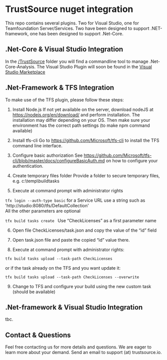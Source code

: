 # TrustSource nuget integration

This repo contains several plugins. Two for Visual Studio, one for Teamfoundation Server/Services. Two have been designed to support .NET-framework, one has been designed to support .Net-Core.

## .Net-Core & Visual Studio Integration
In the [/TrustSource](https://github.com/eacg-gmbh/ecs-nuget/tree/master/TrustSource) folder you will find a commandline tool to manage .Net-Core-Analysis. The Visual Studio Plugin will soon be found in the [Visual Studio Marketplace](https://marketplace.visualstudio.com/items?itemName=TrustSource.vsp4dotnetcore)

## .Net-Framework & TFS Integration

To make use of the TFS plugin, please follow these steps:

1.	Install Node.js
If not yet available on the server, download nodeJS at https://nodejs.org/en/download/ and perform installation. The installation may differ depending on your OS. Then make sure your environment has the correct path settings (to make npm command available)

2.	Install tfs-cli
Go to https://github.com/Microsoft/tfs-cli to install the TFS command line interface.

3.	Configure basic authorization
See https://github.com/Microsoft/tfs-cli/blob/master/docs/configureBasicAuth.md on how to configure your authentication.

4.	Create temporary files folder 
Provide a folder to secure temporary files, e.g. c:\temp\buildtasks

5.	Execute at command prompt with administrator rights

  `tfx login --auth-type basic`
  for a Service URL use a string such as 'http://studio:8080/tfs/DefaultCollection'  
  All the other parameters are optional

  `tfx build tasks create `
  Use “CheckLicenses” as a first parameter name

6.	Open file CheckLicenses/task.json and copy the value of the “id” field

7.	Open task.json file and paste the copied “id” value there.

8.	Execute at command prompt with administrator rights:

 ` tfx build tasks upload --task-path CheckLicenses `
 
 or if the task already on the TFS and you want update it:
 
 `tfx build tasks upload --task-path CheckLicenses --overwrite`
    
9.	Change to TFS and configure your build using the new custom task (should be available)

## .Net-framework & Visual Studio Integration

tbc.

## Contact & Questions

Feel free contacting us for more details and questions. We are eager to learn more about your demand. Send an email to support (at) trustsource.io. 

